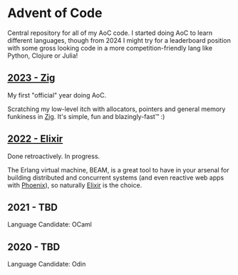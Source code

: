 # Advent of Code
Central repository for all of my AoC code.
I started doing AoC to learn different languages, though from 2024 I might try for a leaderboard position with some gross looking code in a more competition-friendly lang like Python, Clojure or Julia!

## [2023 - Zig]('2023%20-%20Zig/')
My first "official" year doing AoC.

Scratching my low-level itch with allocators, pointers and general memory funkiness in [Zig](ziglang.org). It's simple, fun and blazingly-fast™ :)

## [2022 - Elixir]("2022%20-%20Elixir/")
Done retroactively. In progress.

The Erlang virtual machine, BEAM, is a great tool to have in your arsenal for building distributed and concurrent systems (and even reactive web apps with [Phoenix](phoenixframework.org)), so naturally [Elixir](elixir-lang.org) is the choice.

## 2021 - TBD
Language Candidate: OCaml

## 2020 - TBD
Language Candidate: Odin